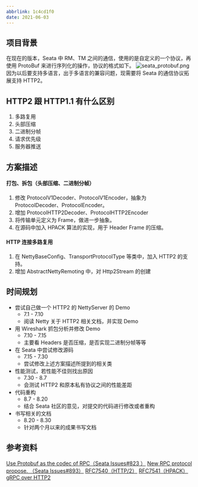 ```yaml
---
abbrlink: 1c4cd1f0
date: 2021-06-03
---
```

## 项目背景

在现在的版本，Seata 中 RM、TM 之间的通信，使用的是自定义的一个协议，再使用 ProtoBuf 来进行序列化的操作，协议的格式如下。
![seata_protobuf.png](seata_protobuf.png)
因为以后要支持多语言，出于多语言的兼容问题，现需要将 Seata 的通信协议拓展支持 HTTP2。

## HTTP2 跟 HTTP1.1 有什么区别

1. 多路复用
1. 头部压缩
1. 二进制分帧
1. 请求优先级
1. 服务器推送

## 方案描述

#### 打包、拆包（头部压缩、二进制分帧）

1. 修改 ProtocolV1Decoder、ProtocolV1Encoder，抽象为 ProtocolDecoder、ProtocolEncoder。
1. 增加 ProtocolHTTP2Decoder、ProtocolHTTP2Encoder
1. 将传输单元定义为 Frame，做进一步抽象。
1. 在源码中加入 HPACK 算法的实现，用于 Header Frame 的压缩。

#### HTTP 连接多路复用

1. 在 NettyBaseConfig、TransportProtocolType 等类中，加入 HTTP2 的支持。
1. 增加 AbstractNettyRemoting 中，对 Http2Stream 的创建

## 时间规划

- 尝试自己做一个 HTTP2 的 NettyServer 的 Demo
  - 7.1 - 7.10
  - 阅读 Netty 关于 HTTP2 相关文档，并实现 Demo
- 用 Wireshark 抓包分析并修改 Demo
  - 7.10 - 7.15
  - 主要看 Headers 是否压缩，是否实现二进制分帧等等
- 在 Seata 中尝试修改源码
  - 7.15 - 7.30
  - 尝试修改上述方案描述所提到的相关类
- 性能测试，若性能不佳则找出原因
  - 7.30 - 8.7
  - 会测试 HTTP2 和原本私有协议之间的性能差距
- 代码重构
  - 8.7 - 8.20
  - 结合 Seata 社区的意见，对提交的代码进行修改或者重构
- 书写相关的文档
  - 8.20 - 8.30
  - 针对两个月以来的成果书写文档

## 参考资料

[Use Protobuf as the codec of RPC（Seata Issues#823 ）](https://github.com/seata/seata/issues/823)
[New RPC protocol propose. （Seata Issues#893）](https://github.com/seata/seata/issues/893)
[RFC7540（HTTP/2）](https://datatracker.ietf.org/doc/html/rfc7540)
[RFC7541（HPACK）](https://datatracker.ietf.org/doc/html/rfc7541)
[gRPC over HTTP2](https://grpc.github.io/grpc/core/md_doc__p_r_o_t_o_c_o_l-_h_t_t_p2.html)

